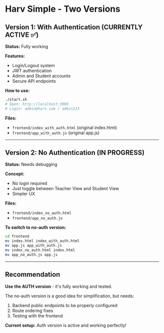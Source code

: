 # Harv Simple - Two Versions

## Version 1: With Authentication (CURRENTLY ACTIVE ✅)

**Status:** Fully working

**Features:**
- Login/Logout system
- JWT authentication
- Admin and Student accounts
- Secure API endpoints

**How to use:**
```bash
./start.sh
# Open: http://localhost:3000
# Login: admin@harv.com / admin123
```

**Files:**
- `frontend/index_with_auth.html` (original index.html)
- `frontend/app_with_auth.js` (original app.js)

---

## Version 2: No Authentication (IN PROGRESS)

**Status:** Needs debugging

**Concept:**
- No login required
- Just toggle between Teacher View and Student View
- Simpler UX

**Files:**
- `frontend/index_no_auth.html`
- `frontend/app_no_auth.js`

**To switch to no-auth version:**
```bash
cd frontend
mv index.html index_with_auth.html
mv app.js app_with_auth.js
mv index_no_auth.html index.html
mv app_no_auth.js app.js
```

---

## Recommendation

**Use the AUTH version** - it's fully working and tested.

The no-auth version is a good idea for simplification, but needs:
1. Backend public endpoints to be properly configured
2. Route ordering fixes
3. Testing with the frontend

**Current setup:** Auth version is active and working perfectly!
